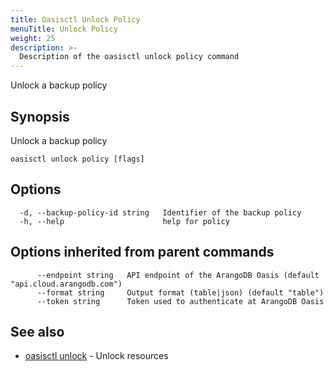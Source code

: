 ```yaml
---
title: Oasisctl Unlock Policy
menuTitle: Unlock Policy
weight: 25
description: >-
  Description of the oasisctl unlock policy command
---
```

Unlock a backup policy

## Synopsis

Unlock a backup policy

```
oasisctl unlock policy [flags]
```

## Options

```
  -d, --backup-policy-id string   Identifier of the backup policy
  -h, --help                      help for policy
```

## Options inherited from parent commands

```
      --endpoint string   API endpoint of the ArangoDB Oasis (default "api.cloud.arangodb.com")
      --format string     Output format (table|json) (default "table")
      --token string      Token used to authenticate at ArangoDB Oasis
```

## See also

* [oasisctl unlock](_index.md)	 - Unlock resources

